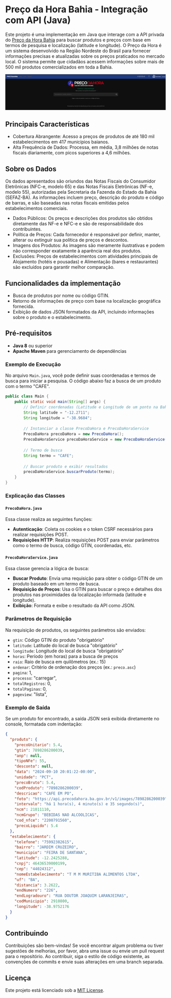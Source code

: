 # Preço da Hora Bahia - Integração com API (Java)

Este projeto é uma implementação em Java que interage com a API privada do [Preço da Hora Bahia](https://precodahora.ba.gov.br/) para buscar produtos e preços com base em termos de pesquisa e localização (latitude e longitude). O Preço da Hora é um sistema desenvolvido na Região Nordeste do Brasil para fornecer informações precisas e atualizadas sobre os preços praticados no mercado local. O sistema permite que cidadãos acessem informações sobre mais de 500 mil produtos comercializados em toda a Bahia.

![alt text](src/main/resources/assets/screenshot.png)

## Principais Características
- Cobertura Abrangente: Acesso a preços de produtos de até 180 mil estabelecimentos em 417 municípios baianos.
- Alta Frequência de Dados: Processa, em média, 3,8 milhões de notas fiscais diariamente, com picos superiores a 4,6 milhões.


## Sobre os Dados
Os dados apresentados são oriundos das Notas Fiscais do Consumidor Eletrônicas (NFC-e, modelo 65) e das Notas Fiscais Eletrônicas (NF-e, modelo 55), autorizadas pela Secretaria da Fazenda do Estado da Bahia (SEFAZ-BA). As informações incluem preço, descrição do produto e código de barras, e são baseadas nas notas fiscais emitidas pelos estabelecimentos comerciais.

- Dados Públicos: Os preços e descrições dos produtos são obtidos diretamente das NF-e e NFC-e e são de responsabilidade dos contribuintes.
- Política de Preços: Cada fornecedor é responsável por definir, manter, alterar ou extinguir sua política de preços e descontos.
- Imagens dos Produtos: As imagens são meramente ilustrativas e podem não corresponder exatamente à aparência real dos produtos.
- Exclusões: Preços de estabelecimentos com atividades principais de Alojamento (hotéis e pousadas) e Alimentação (bares e restaurantes) são excluídos para garantir melhor comparação.

## Funcionalidades da implementação

- Busca de produtos por nome ou código GTIN.
- Retorno de informações de preço com base na localização geográfica fornecida.
- Exibição de dados JSON formatados da API, incluindo informações sobre o produto e o estabelecimento.

## Pré-requisitos

- **Java 8** ou superior
- **Apache Maven** para gerenciamento de dependências


### Exemplo de Execução

No arquivo `Main.java`, você pode definir suas coordenadas e termos de busca para iniciar a pesquisa. O código abaixo faz a busca de um produto com o termo "CAFE".

```java
public class Main {
    public static void main(String[] args) {
        // Definir coordenadas (Latitude e Longitude de um ponto na Bahia)
        String latitude = "-12.2711";
        String longitude = "-38.9684";

        // Instanciar a classe PrecoDaHora e PrecoDaHoraService
        PrecoDaHora precoDaHora = new PrecoDaHora();
        PrecoDaHoraService precoDaHoraService = new PrecoDaHoraService(precoDaHora, latitude, longitude);

        // Termo de busca
        String termo = "CAFE";

        // Buscar produto e exibir resultados
        precoDaHoraService.buscarProduto(termo);
    }
}
```

### Explicação das Classes

#### `PrecoDaHora.java`
Essa classe realiza as seguintes funções:
- **Autenticação**: Coleta os cookies e o token CSRF necessários para realizar requisições POST.
- **Requisições HTTP**: Realiza requisições POST para enviar parâmetros como o termo de busca, código GTIN, coordenadas, etc.

#### `PrecoDaHoraService.java`
Essa classe gerencia a lógica de busca:
- **Buscar Produto**: Envia uma requisição para obter o código GTIN de um produto baseado em um termo de busca.
- **Requisição de Preços**: Usa o GTIN para buscar o preço e detalhes dos produtos nas proximidades da localização informada (latitude e longitude).
- **Exibição**: Formata e exibe o resultado da API como JSON.

### Parâmetros de Requisição

Na requisição de produtos, os seguintes parâmetros são enviados:

- `gtin`: Código GTIN do produto "obrigatório"
- `latitude`: Latitude do local de busca "obrigatório"
- `longitude`: Longitude do local de busca "obrigatório"
- `horas`: Período (em horas) para a busca de preços
- `raio`: Raio de busca em quilômetros (ex.: 15)
- `ordenar`: Critério de ordenação dos preços (ex.: `preco.asc`)
- `pagina`: 1,
- `processo`: "carregar",
- `totalRegistros`: 0,
- `totalPaginas`: 0,
-  `pageview`: "lista",

### Exemplo de Saída

Se um produto for encontrado, a saída JSON será exibida diretamente no console, formatada com indentação:

```json
{
  "produto": {
    "precoUnitario": 5.4,
    "gtin": 7898286200039,
    "anp": null,
    "tipoNFe": 55,
    "desconto": null,
    "data": "2024-09-10 20:01:22-00:00",
    "unidade": "PCT",
    "precoBruto": 5.4,
    "codProduto": "7898286200039",
    "descricao": "CAFE EM PO",
    "foto": "https://api.precodahora.ba.gov.br/v1/images/7898286200039",
    "intervalo": "há 1 hora(s), 4 minuto(s) e 35 segundo(s)",
    "ncm": 21011110,
    "ncmGrupo": "BEBIDAS NAO ALCOOLICAS",
    "cod_nfce": "2200791560",
    "precoLiquido": 5.4
  },
  "estabelecimento": {
    "telefone": "75992382615",
    "bairro": "JARDIM CRUZEIRO",
    "municipio": "FEIRA DE SANTANA",
    "latitude": -12.2425288,
    "cnpj": 46436539000199,
    "cep": "44024312",
    "nomeEstabelecimento": "T M M MURITIBA ALIMENTOS LTDA",
    "uf": "BA",
    "distancia": 3.2622,
    "endNumero": "226",
    "endLogradouro": "RUA DOUTOR JOAQUIM LARANJEIRAS",
    "codMunicipio": 2910800,
    "longitude": -38.9752176
  }
}
```

## Contribuindo

Contribuições são bem-vindas! Se você encontrar algum problema ou tiver sugestões de melhorias, por favor, abra uma issue ou envie um pull request para o repositório. Ao contribuir, siga o estilo de código existente, as convenções de commits e envie suas alterações em uma branch separada.

## Licença

Este projeto está licenciado sob a [MIT License](LICENSE).


